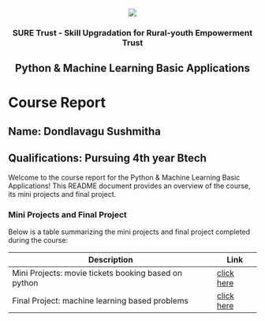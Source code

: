 <!-- PROJECT LOGO -->
<br />

<div align="center">
   <img src='https://user-images.githubusercontent.com/73131499/166115643-d3187f47-d38f-41b2-ae42-5ecbbc60de14.png' />


<h3 align="center">SURE Trust - Skill Upgradation for Rural-youth Empowerment Trust</h3>
  <h2> Python & Machine Learning Basic Applications </h2>
</div>

# Course Report

## Name: Dondlavagu Sushmitha

## Qualifications: Pursuing 4th year Btech

Welcome to the course report for the Python & Machine Learning Basic Applications! This README document provides an overview of the course, its mini projects and final project.

### Mini Projects and Final Project

Below is a table summarizing the mini projects and final project completed during the course:

| Description                               | Link                                    |
|-------------------------------------------|-----------------------------------------|
| Mini Projects: movie tickets booking based on python | [click here](https://github.com/sure-trust/G26_Python/tree/main/Mini%20Projects/Sushmitha%20Dondlavagu)|
| Final Project: machine learning based problems | [click here](https://github.com/sure-trust/G26_Python/tree/main/Final%20Capstone%20Project/Sushmitha%20Dondlavagu)|                       |